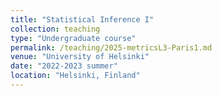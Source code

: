 ```yaml
---
title: "Statistical Inference I"
collection: teaching
type: "Undergraduate course"
permalink: /teaching/2025-metricsL3-Paris1.md
venue: "University of Helsinki"
date: "2022-2023 summer"
location: "Helsinki, Finland"
---
```

